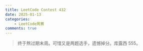 ```yaml
---
title: LeetCode Contest 432
date: 2025-01-13
categories:
    - LeetCode周赛
comments: true
---
```


>终于熬过期末周。可惜又是两题选手，遗憾掉分。库露西 555。

